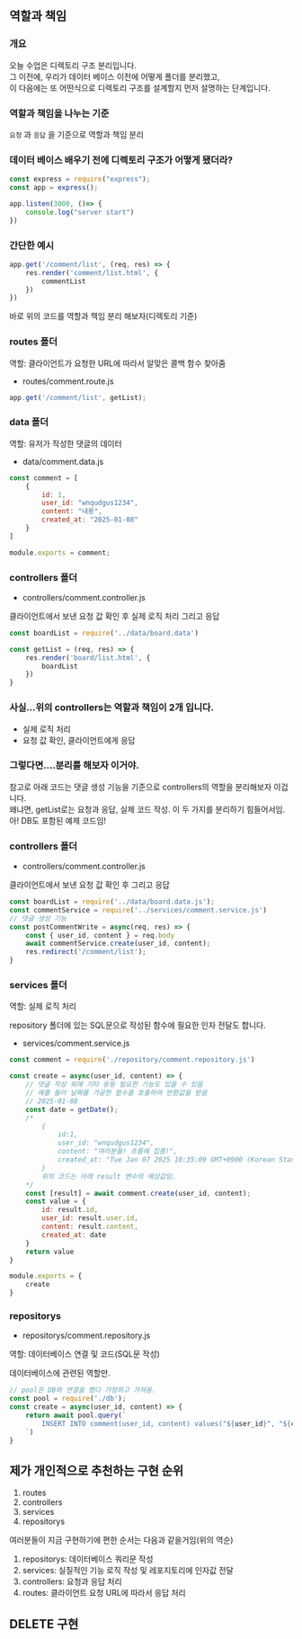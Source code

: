 ## 역할과 책임

### 개요

오늘 수업은 디렉토리 구조 분리입니다.  
그 이전에, 우리가 데이터 베이스 이전에 어떻게 폴더를 분리했고,  
이 다음에는 또 어떤식으로 디렉토리 구조를 설계할지 먼저 설명하는 단계입니다.

### 역할과 책임을 나누는 기준

`요청` 과 `응답` 을 기준으로 역할과 책임 분리 

### 데이터 베이스 배우기 전에 디렉토리 구조가 어떻게 됐더라?

```js
const express = require("express");
const app = express();

app.listen(3000, ()=> {
    console.log("server start")
})
```

### 간단한 예시

```js
app.get('/comment/list', (req, res) => {
    res.render('comment/list.html', {
        commentList
    })
})
```

바로 위의 코드를 역할과 책임 분리 해보자(디렉토리 기준)  

### routes 폴더

역할: 클라이언트가 요청한 URL에 따라서 알맞은 콜백 함수 찾아줌

- routes/comment.route.js

```js
app.get('/comment/list', getList);
```

### data 폴더

역할: 유저가 작성한 댓글의 데이터

- data/comment.data.js

```js
const comment = [
    {
        id: 1,
        user_id: "wnqudgus1234",
        content: "내용",
        created_at: "2025-01-08"
    }
]

module.exports = comment;
```

### controllers 폴더

- controllers/comment.controller.js

클라이언트에서 보낸 요청 값 확인 후 실제 로직 처리 그리고 응답

```js
const boardList = require('../data/board.data')

const getList = (req, res) => {
    res.render('board/list.html', {
        boardList
    })
}
```

### 사실...위의 controllers는 역할과 책임이 2개 입니다.

- 실제 로직 처리
- 요청 값 확인, 클라이언트에게 응답

### 그렇다면....분리를 해보자 이거야.

참고로 아래 코드는 댓글 생성 기능을 기준으로 controllers의 역할을 분리해보자 이겁니다.  
왜냐면, getList로는 요청과 응답, 실제 코드 작성. 이 두 가지를 분리하기 힘들어서임.  
아! DB도 포함된 예제 코드임!

### controllers 폴더

- controllers/comment.controller.js

클라이언트에서 보낸 요청 값 확인 후 그리고 응답

```js
const boardList = require('../data/board.data.js');
const commentService = require('../services/comment.service.js')
// 댓글 생성 기능
const postCommentWrite = async(req, res) => {
    const { user_id, content } = req.body
    await commentService.create(user_id, content);
    res.redirect('/comment/list');
}
```

### services 폴더

역할: 실제 로직 처리

repository 폴더에 있는 SQL문으로 작성된 함수에 필요한 인자 전달도 합니다.

- services/comment.service.js

```js
const comment = require('./repository/comment.repository.js')

const create = async(user_id, content) => {
    // 댓글 작성 외에 기타 등등 필요한 기능도 있을 수 있음
    // 예를 들어 날짜를 가공한 함수를 호출하여 반환값을 받음
    // 2025-01-08
    const date = getDate();
    /* 
        {
            id:1,
            user_id: "wnqudgus1234",
            content: "여러분들! 흐름에 집중!",
            created_at: "Tue Jan 07 2025 10:35:09 GMT+0900 (Korean Standard Time)"
        }
        위의 코드는 아래 result 변수의 예상값임.
    */
    const [result] = await comment.create(user_id, content);
    const value = {
        id: result.id,
        user_id: result.user.id,
        content: result.content,
        created_at: date
    }
    return value
}

module.exports = {
    create
}
```

### repositorys

- repositorys/comment.repository.js

역할: 데이터베이스 연결 및 코드(SQL문 작성)

데이터베이스에 관련된 역할만.

```js
// pool은 DB와 연결을 했다 가정하고 가져옴.
const pool = require('./db');
const create = async(user_id, content) => {
    return await pool.query(`
        INSERT INTO comment(user_id, content) values("${user_id}", "${content}");
    `)
}
```

## 제가 개인적으로 추천하는 구현 순위

1. routes
2. controllers
3. services
4. repositorys

여러분들이 지금 구현하기에 편한 순서는 다음과 같을거임(위의 역순)

1. repositorys: 데이터베이스 쿼리문 작성
2. services: 실질적인 기능 로직 작성 및 레포지토리에 인자값 전달
3. controllers: 요청과 응답 처리
4. routes: 클라이언트 요청 URL에 따라서 응답 처리

## DELETE 구현